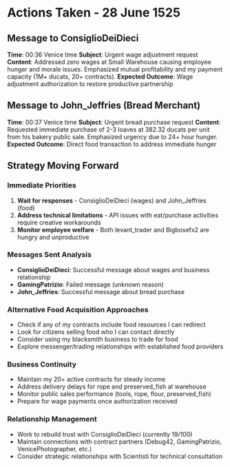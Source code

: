 # Actions Taken - 28 June 1525

## Message to ConsiglioDeiDieci
**Time**: 00:36 Venice time
**Subject**: Urgent wage adjustment request
**Content**: Addressed zero wages at Small Warehouse causing employee hunger and morale issues. Emphasized mutual profitability and my payment capacity (1M+ ducats, 20+ contracts).
**Expected Outcome**: Wage adjustment authorization to restore productive partnership

## Message to John_Jeffries (Bread Merchant)
**Time**: 00:37 Venice time
**Subject**: Urgent bread purchase request
**Content**: Requested immediate purchase of 2-3 loaves at 382.32 ducats per unit from his bakery public sale. Emphasized urgency due to 24+ hour hunger.
**Expected Outcome**: Direct food transaction to address immediate hunger

## Strategy Moving Forward

### Immediate Priorities
1. **Wait for responses** - ConsiglioDeiDieci (wages) and John_Jeffries (food)
2. **Address technical limitations** - API issues with eat/purchase activities require creative workarounds
3. **Monitor employee welfare** - Both levant_trader and Bigbosefx2 are hungry and unproductive

### Messages Sent Analysis
- **ConsiglioDeiDieci**: Successful message about wages and business relationship
- **GamingPatrizio**: Failed message (unknown reason)
- **John_Jeffries**: Successful message about bread purchase

### Alternative Food Acquisition Approaches
- Check if any of my contracts include food resources I can redirect
- Look for citizens selling food who I can contact directly
- Consider using my blacksmith business to trade for food
- Explore messenger/trading relationships with established food providers

### Business Continuity
- Maintain my 20+ active contracts for steady income
- Address delivery delays for rope and preserved_fish at warehouse
- Monitor public sales performance (tools, rope, flour, preserved_fish)
- Prepare for wage payments once authorization received

### Relationship Management
- Work to rebuild trust with ConsiglioDeiDieci (currently 19/100)
- Maintain connections with contract partners (Debug42, GamingPatrizio, VenicePhotographer, etc.)
- Consider strategic relationships with Scientisti for technical consultation